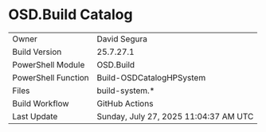 ﻿# OSD.Build Catalog

| | |
|-|-|
| Owner | David Segura |
| Build Version | 25.7.27.1 |
| PowerShell Module | OSD.Build |
| PowerShell Function | Build-OSDCatalogHPSystem |
| Files | build-system.* |
| Build Workflow | GitHub Actions |
| Last Update | Sunday, July 27, 2025 11:04:37 AM UTC |
